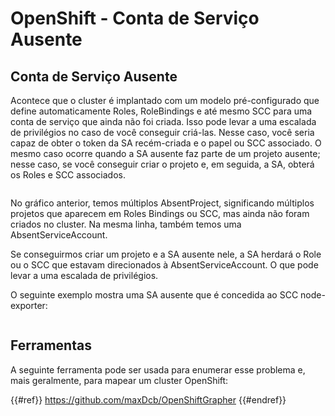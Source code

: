 # OpenShift - Conta de Serviço Ausente

## Conta de Serviço Ausente

Acontece que o cluster é implantado com um modelo pré-configurado que define automaticamente Roles, RoleBindings e até mesmo SCC para uma conta de serviço que ainda não foi criada. Isso pode levar a uma escalada de privilégios no caso de você conseguir criá-las. Nesse caso, você seria capaz de obter o token da SA recém-criada e o papel ou SCC associado. O mesmo caso ocorre quando a SA ausente faz parte de um projeto ausente; nesse caso, se você conseguir criar o projeto e, em seguida, a SA, obterá os Roles e SCC associados.

<figure><img src="../../../images/openshift-missing-service-account-image1.png" alt=""><figcaption></figcaption></figure>

No gráfico anterior, temos múltiplos AbsentProject, significando múltiplos projetos que aparecem em Roles Bindings ou SCC, mas ainda não foram criados no cluster. Na mesma linha, também temos uma AbsentServiceAccount.

Se conseguirmos criar um projeto e a SA ausente nele, a SA herdará o Role ou o SCC que estavam direcionados à AbsentServiceAccount. O que pode levar a uma escalada de privilégios.

O seguinte exemplo mostra uma SA ausente que é concedida ao SCC node-exporter:

<figure><img src="../../../images/openshift-missing-service-account-image2.png" alt=""><figcaption></figcaption></figure>

## Ferramentas

A seguinte ferramenta pode ser usada para enumerar esse problema e, mais geralmente, para mapear um cluster OpenShift:

{{#ref}}
https://github.com/maxDcb/OpenShiftGrapher
{{#endref}}
